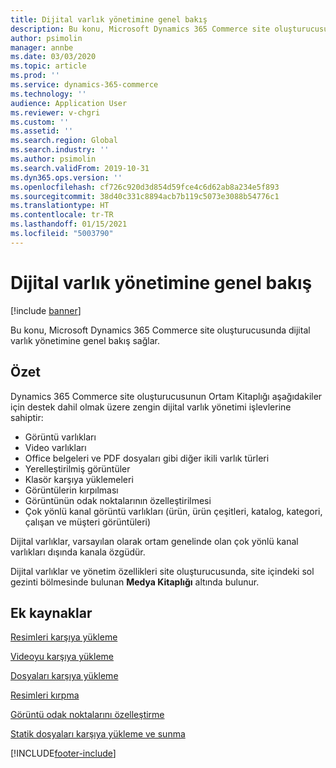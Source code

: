 ```yaml
---
title: Dijital varlık yönetimine genel bakış
description: Bu konu, Microsoft Dynamics 365 Commerce site oluşturucusunda dijital varlık yönetimine genel bakış sağlar.
author: psimolin
manager: annbe
ms.date: 03/03/2020
ms.topic: article
ms.prod: ''
ms.service: dynamics-365-commerce
ms.technology: ''
audience: Application User
ms.reviewer: v-chgri
ms.custom: ''
ms.assetid: ''
ms.search.region: Global
ms.search.industry: ''
ms.author: psimolin
ms.search.validFrom: 2019-10-31
ms.dyn365.ops.version: ''
ms.openlocfilehash: cf726c920d3d854d59fce4c6d62ab8a234e5f893
ms.sourcegitcommit: 38d40c331c8894acb7b119c5073e3088b54776c1
ms.translationtype: HT
ms.contentlocale: tr-TR
ms.lasthandoff: 01/15/2021
ms.locfileid: "5003790"
---
```

# <a name="digital-asset-management-overview"></a>Dijital varlık yönetimine genel bakış

[!include [banner](includes/banner.md)]

Bu konu, Microsoft Dynamics 365 Commerce site oluşturucusunda dijital varlık yönetimine genel bakış sağlar.

## <a name="overview"></a>Özet

Dynamics 365 Commerce site oluşturucusunun Ortam Kitaplığı aşağıdakiler için destek dahil olmak üzere zengin dijital varlık yönetimi işlevlerine sahiptir:
- Görüntü varlıkları
- Video varlıkları
- Office belgeleri ve PDF dosyaları gibi diğer ikili varlık türleri
- Yerelleştirilmiş görüntüler
- Klasör karşıya yüklemeleri
- Görüntülerin kırpılması
- Görüntünün odak noktalarının özelleştirilmesi
- Çok yönlü kanal görüntü varlıkları (ürün, ürün çeşitleri, katalog, kategori, çalışan ve müşteri görüntüleri)

Dijital varlıklar, varsayılan olarak ortam genelinde olan çok yönlü kanal varlıkları dışında kanala özgüdür. 

Dijital varlıklar ve yönetim özellikleri site oluşturucusunda, site içindeki sol gezinti bölmesinde bulunan **Medya Kitaplığı** altında bulunur.

## <a name="additional-resources"></a>Ek kaynaklar

[Resimleri karşıya yükleme](dam-upload-images.md)

[Videoyu karşıya yükleme](dam-upload-video.md)

[Dosyaları karşıya yükleme](dam-upload-files.md)

[Resimleri kırpma](dam-crop-images.md)

[Görüntü odak noktalarını özelleştirme](dam-custom-focal-point.md)

[Statik dosyaları karşıya yükleme ve sunma](upload-serve-static-files.md)


[!INCLUDE[footer-include](../includes/footer-banner.md)]